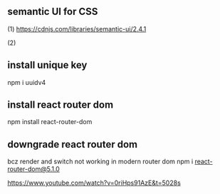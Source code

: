 ## semantic UI for CSS
(1)  https://cdnjs.com/libraries/semantic-ui/2.4.1

(2)    <link rel="stylesheet" href="https://cdnjs.cloudflare.com/ajax/libs/semantic-ui/2.4.1/  semantic.min.css" integrity="sha512-8bHTC73gkZ7rZ7vpqUQThUDhqcNFyYi2xgDgPDHc+GXVGHXq+xPjynxIopALmOPqzo9JZj0k6OqqewdGO3EsrQ==" crossorigin="anonymous" referrerpolicy="no-referrer" />   

## install unique key
npm i uuidv4

## install react router dom
npm install react-router-dom

## downgrade react router dom
bcz render and switch not working in modern router dom
npm i react-router-dom@5.1.0

https://www.youtube.com/watch?v=0riHps91AzE&t=5028s
